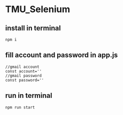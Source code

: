 ﻿# TMU_Selenium

## install in terminal

```
npm i
```

## fill account and password in app.js

```
//gmail account
const account=''
//gmail password
const password=''
```

## run in terminal

```
npm run start
```

